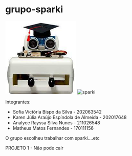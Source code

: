 # grupo-sparki
  
   ![sparki](img/sparki.jpg)
  ![sparki](img/robosparki.avif) 


Integrantes: 
- Sofia Victória Bispo da Silva - 202063542
- Karen Júlia Araújo Espíndola de Almeida - 202017648
- Analyce Rayssa Silva Nunes -  211026548
- Matheus Matos Fernandes - 170111156

O grupo escolheu trabalhar com sparki....etc

PROJETO 1 - Não pode cair
